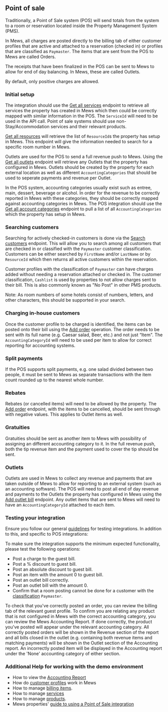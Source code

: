 ## Point of sale

Traditionally, a Point of Sale system (POS) will send totals from the system to a room or reservation located inside the Property Management System (PMS). 

In Mews, all charges are posted directly to the billing tab of either customer profiles that are active and attached to a reservation (checked in) or profiles that are classified as `Paymaster`. The items that are sent from the POS to Mews are called Orders.

The receipts that have been finalized in the POS can be sent to Mews to allow for end of day balancing. In Mews, these are called Outlets. 

By default, only positive charges are allowed.

### Initial setup

The integration should use the [Get all services](../operations/services.md#get-all-services) endpoint to retrieve all services the property has created in Mews which then could be correctly mapped with similar information in the POS. The `ServiceId` will need to be used in the API call. Point of sale systems should use non-Stay/Accommodation services and their relevant products.

[Get all resources](../operations/enterprises.md#get-all-resources) will retrieve the list of `ResourceId`s the property has setup in Mews. This endpoint will give the information needed to search for a specific room number in Mews.

Outlets are used for the POS to send a full revenue push to Mews. Using the [Get all outlets](../operations/enterprises.md#get-all-outlets) endpoint will retrieve any Outlets that the property has configured in Mews. Outlets should be created by the property for each external location as well as different `AccountingCategories` that should be used to seperate payments and revenue per Outlet.  

In the POS system, accounting categories usually exist such as entree, main, dessert, beverage or alcohol. In order for the revenue to be correctly reported in Mews with these categories, they should be correctly mapped against accounting categories in Mews. The POS integration should use the [Get all account categories](../operations/finance.md#get-all-accounting-categories) endpoint to pull a list of all `AccountingCategories` which the property has setup in Mews.

### Searching customers

Searching for actively checked-in customers is done via the [Search customers](../operations/customers.md#search-customers) endpoint. This will allow you to search among all customers that are checked in or classified with the `Paymaster` customer classification. Customers can be either searched by `FirstName` and/or `LastName` or by `ResourceId` which then returns all active customers within the reservation.

Customer profiles with the classification of `Paymaster` can have charges added without needing a reservation attached or checked in. The customer classification, `Cashlist` is used by properties to not allow charges sent to their bill. This is also commonly known as "No Post" in other PMS products.

Note: As room numbers of some hotels consist of numbers, letters, and other characters, this should be supported in your search.

### Charging in-house customers

Once the customer profile to be charged is identified, the items can be posted onto their bill using the [Add order](../operations/services.md#add-order) operation. The order needs to be sent with its full name (e.g. Caesar salad, Beer, etc.) and not just “Item". The `AccountingCategoryId` will need to be used per item to allow for correct reporting for accounting systems.

### Split payments

If the POS supports split payments, e.g. one salad divided between two people, it must be sent to Mews as separate transactions with the item count rounded up to the nearest whole number.

### Rebates

Rebates (or cancelled items) will need to be allowed by the property. The [Add order](../operations/services.md#add-order) endpoint, with the items to be cancelled, should be sent through with negative values. This applies to Outlet items as well.

### Gratuities

Gratuities should be sent as another item to Mews with possibility of assigning an different accounting category to it. In the full revenue push, both the tip revenue item and the payment used to cover the tip should be sent.

### Outlets

Outlets are used in Mews to collect any revenue and payments that are taken outside of Mews to allow for reporting to an external system (such as an accounting software). The POS will need to post all end of day revenue and payments to the Outlets the property has configured in Mews using the [Add outlet bill](../operations/finance.md#add-outlet-bills) endpoint. Any outlet items that are sent to Mews will need to have an `AccountingCategoryId` attached to each item.

### Testing your integration

Ensure you follow our general [guidelines](../guidelines.md) for testing integrations. In addition to this, and specific to POS integrations:

To make sure the integration supports the minimum expected functionality, please test the following operations:
* Post a charge to the guest bill.
* Post a % discount to guest bill.
* Post an absolute discount to guest bill.
* Post an item with the amount 0 to guest bill.
* Post an outlet bill correctly.
* Post an outlet bill with the amount 0.
* Confirm that a room posting cannot be done for a customer with the [classification](../operations/customers.md#customer-classification) `Paymaster`.

To check that you've correctly posted an order, you can review the billing tab of the relevant guest profile. To confirm you are relating any product that is not configured in Mews with the correct accounting category, you can review the Mews Accounting Report. If done correctly, the product you've posted will appear under the relevant accounting category. All correctly posted orders will be shown in the Revenue section of the report and all bills closed in the outlet (e.g. containing both revenue items and matching payments) will be shown in the Outlet section of the Accounting report. An incorrectly posted item will be displayed in the Accounting report under the 'None' accounting category of either section. 

### Additional Help for working with the demo environment

- How to view the [Accounting Report](https://intercom.help/mews-systems/en/articles/4245918-accounting-report)
- How do [customer profiles](https://help.mews.com/en/articles/4245538-create-a-customer-profile) work in Mews 
- How to manage [billing items](https://intercom.help/mews-systems/en/articles/4245416-add-move-or-remove-items-from-open-bills). 
- How to manage [services](https://intercom.help/mews-systems/en/articles/4244364-understanding-services) 
- How to manage [products](https://intercom.help/mews-systems/en/articles/4244370-create-or-delete-a-product). 
- Mews properties' [guide to using a Point of Sale integration](https://help.mewssystems.com/hc/en-us/articles/360002080037-Point-of-sale-integrations-for-Commander)
